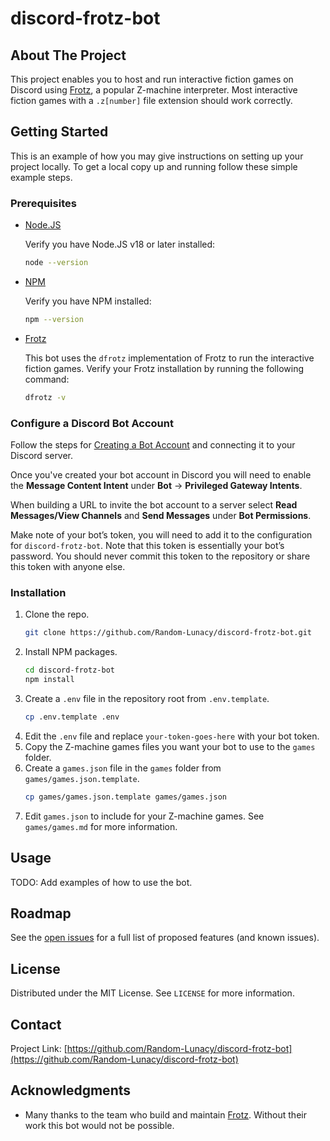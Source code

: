 # discord-frotz-bot

<!-- ABOUT THE PROJECT -->
## About The Project

This project enables you to host and run interactive fiction games on Discord using [Frotz](https://661.org/proj/if/frotz/), a popular Z-machine interpreter. Most interactive fiction games with a `.z[number]` 
file extension should work correctly. 

<!-- GETTING STARTED -->
## Getting Started

This is an example of how you may give instructions on setting up your project locally.
To get a local copy up and running follow these simple example steps.

### Prerequisites

* [Node.JS](https://nodejs.org/)

    Verify you have Node.JS v18 or later installed:

    ```sh
    node --version
    ```

* [NPM](https://www.npmjs.com/)

    Verify you have NPM installed:

    ```sh
    npm --version
    ```

* [Frotz](https://661.org/proj/if/frotz/) 

    This bot uses the `dfrotz` implementation of Frotz to run the interactive fiction games. Verify your Frotz installation by running the following command:

    ```sh
    dfrotz -v
    ```

### Configure a Discord Bot Account

Follow the steps for [Creating a Bot Account](https://discordpy.readthedocs.io/en/stable/discord.html) and connecting it
to your Discord server.

Once you've created your bot account in Discord you will need to enable the **Message Content Intent** under **Bot** ->
**Privileged Gateway Intents**. 

When building a URL to invite the bot account to a server select **Read Messages/View Channels** and **Send Messages**
under **Bot Permissions**.

Make note of your bot’s token, you will need to add it to the configuration for `discord-frotz-bot`. Note  that this
token is essentially your bot’s password. You should never commit this token to the repository or share this token with
anyone else.

### Installation

1. Clone the repo.
   ```sh
   git clone https://github.com/Random-Lunacy/discord-frotz-bot.git
   ```
2. Install NPM packages.
   ```sh
   cd discord-frotz-bot
   npm install
   ```
3. Create a `.env` file in the repository root from `.env.template`.
   ```sh
   cp .env.template .env
   ```
4. Edit the `.env` file and replace `your-token-goes-here` with your bot token.
5. Copy the Z-machine games files you want your bot to use to the `games` folder.
6. Create a `games.json` file in the `games` folder from `games/games.json.template`.
   ```sh
   cp games/games.json.template games/games.json
   ```
7. Edit `games.json` to include for your Z-machine games. See `games/games.md` for more information.

<!-- USAGE EXAMPLES -->
## Usage

TODO: Add examples of how to use the bot.

<!-- ROADMAP -->
## Roadmap

See the [open issues](https://github.com/Random-Lunacy/discord-frotz-bot/issues) for a full list of proposed features
(and known issues).

<!-- LICENSE -->
## License

Distributed under the MIT License. See `LICENSE` for more information.

<!-- CONTACT -->
## Contact

Project Link: [https://github.com/Random-Lunacy/discord-frotz-bot](https://github.com/Random-Lunacy/discord-frotz-bot)

<!-- ACKNOWLEDGMENTS -->
## Acknowledgments

* Many thanks to the team who build and maintain [Frotz](https://661.org/proj/if/frotz/). Without their work
  this bot would not be possible. 
